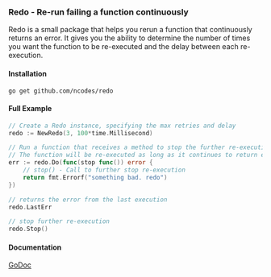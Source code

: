### Redo - Re-run failing a function continuously
Redo is a small package that helps you rerun a function that continuously returns an 
error. It gives you the ability to determine the number of times you want the function
to be re-executed and the delay between each re-execution.

#### Installation
```
go get github.com/ncodes/redo
```

#### Full Example

```go
// Create a Redo instance, specifying the max retries and delay
redo := NewRedo(3, 100*time.Millisecond)

// Run a function that receives a method to stop the further re-execution.
// The function will be re-executed as long as it continues to return error.
err := redo.Do(func(stop func()) error {
    // stop() - Call to further stop re-execution
    return fmt.Errorf("something bad. redo")
})

// returns the error from the last execution
redo.LastErr    

// stop further re-execution
redo.Stop()
```

#### Documentation
[GoDoc](https://godoc.org/github.com/ncodes/redo)